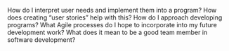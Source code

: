 How do I interpret user needs and implement them into a program? 
How does creating “user stories” help with this?
How do I approach developing programs? 
What Agile processes do I hope to incorporate into my future development work?
What does it mean to be a good team member in software development?
